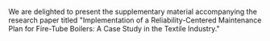 We are delighted to present the supplementary material accompanying the research paper titled "Implementation of a Reliability-Centered Maintenance Plan for Fire-Tube Boilers: A Case Study in the Textile Industry."
